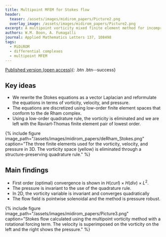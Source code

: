 ```yaml
---
title: Multipoint MFEM for Stokes flow
header: 
  teaser: /assets/images/midirom_papers/Picture2.png
  overlay_image: /assets/images/midirom_papers/Picture2.png
excerpt: A multipoint vorticity mixed finite element method for incompressible Stokes flow
authors: W.M. Boon, A. Fumagalli
journal: Applied Mathematics Letters 137, 108498
tags: 
  - MiDiROM
  - differential complexes
  - multipoint MFEM
---
```


[Published version (open access)](https://doi.org/10.1016/j.aml.2022.108498){: .btn .btn--success}

## Key ideas

- We rewrite the Stokes equations as a vector Laplacian and reformulate the equations in terms of vorticity, velocity, and pressure.
- The equations are discretized using low-order finite element spaces that conform to the de Rham complex.
- Using a low-order quadrature rule, the vorticity is eliminated and we are left with the Raviart-Thomas finite element pair of lowest order.

{% include figure image_path="/assets/images/midirom_papers/deRham_Stokes.png" caption="The three finite elements used for the vorticity, velocity, and pressure in 3D. The vorticity space (yellow) is eliminated through a structure-preserving quadrature rule." %}


## Main findings

- First order (optimal) convergence is shown in $H(curl) \times H(div) \times L^2$.
- The pressure is invariant to the use of the quadrature rule.
- In 2D, the vorticity variable is invariant and converges quadratically
- The flow field is pointwise solenoidal and the method is pressure robust.

{% include figure image_path="/assets/images/midirom_papers/Picture3.png" caption="Stokes flow calculated using the multipoint vorticity method with a rotational forcing term. The velocity is superimposed on the vorticity on the left and the right shows the pressure." %}

